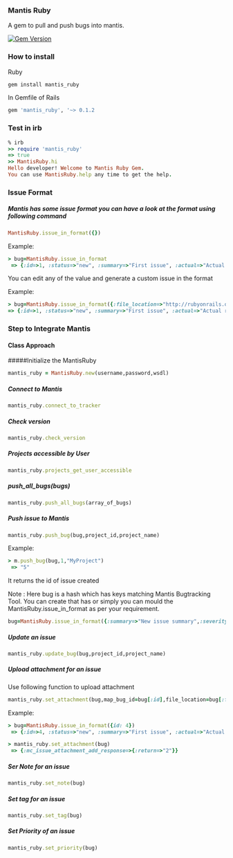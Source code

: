 ### Mantis Ruby
A gem to pull and push bugs into mantis.

[![Gem Version](https://badge.fury.io/rb/mantis_ruby.png)](https://badge.fury.io/rb/mantis_ruby)

### How to install
Ruby
```ruby
gem install mantis_ruby
```
In Gemfile of Rails
```ruby
gem 'mantis_ruby', '~> 0.1.2
```

### Test in irb
```ruby
% irb
>> require 'mantis_ruby'
=> true
>> MantisRuby.hi
Hello developer! Welcome to Mantis Ruby Gem.
You can use MantisRuby.help any time to get the help.
```

### Issue Format
##### Mantis has some issue format you can have a look at the format using following command
```ruby
MantisRuby.issue_in_format({})
```

Example:
```ruby
> bug=MantisRuby.issue_in_format
 => {:id=>1, :status=>"new", :summary=>"First issue", :actual=>"Actual result", :expected=>"Expected Result", :screenresolution=>"Give if possible", :description=>"Description \r\n ---------------- \r\n Actual Result: \r\n Your actual desult will be shown here. \r\n ---------------- \r\n Expected Result:\r\n Expected Result will be shown here \r\n ---------------- \r\n Screen Resolution:\r\n Screen resolution will come here.", :steps_to_reproduce=>"Step to reproduce", :additional_information=>"additional_information", :category=>"General", :add_note=>"bug note", :resolution=>"screenresolution", :severity=>"10", :reproducibility=>"Reproducibility", :priority=>"10", :file_location=>"http://dimomohit.com/assets/logo-a40f75aaa7c1d5a2a3f99e8da5e8159c353e407ffdc1c29dfabe43e4c7e8bd41.png", :content_type=>"png", :project=>{:id=>"project_id", :name=>"project_name"}}

```
You can edit any of the value and generate a custom issue in the format

Example:
```ruby
> bug=MantisRuby.issue_in_format({:file_location=>"http://rubyonrails.org/images/rails-logo.svg", :content_type=>"svg"})
=> {:id=>1, :status=>"new", :summary=>"First issue", :actual=>"Actual result", :expected=>"Expected Result", :screenresolution=>"Give if possible", :description=>"Description \r\n ---------------- \r\n Actual Result: \r\n Your actual desult will be shown here. \r\n ---------------- \r\n Expected Result:\r\n Expected Result will be shown here \r\n ---------------- \r\n Screen Resolution:\r\n Screen resolution will come here.", :steps_to_reproduce=>"Step to reproduce", :additional_information=>"additional_information", :category=>"General", :add_note=>"bug note", :resolution=>"screenresolution", :severity=>"10", :reproducibility=>"Reproducibility", :priority=>"10", :file_location=>"http://rubyonrails.org/images/rails-logo.svg", :content_type=>"svg", :project=>{:id=>"project_id", :name=>"project_name"}}
```

### Step to Integrate Mantis
#### Class Approach 
#####Initialize the MantisRuby
```ruby
mantis_ruby = MantisRuby.new(username,password,wsdl)
```

##### Connect to Mantis
```ruby
mantis_ruby.connect_to_tracker
```

##### Check version
```ruby
mantis_ruby.check_version
```

##### Projects accessible by User
```ruby
mantis_ruby.projects_get_user_accessible
```

##### push_all_bugs(bugs)
```ruby
mantis_ruby.push_all_bugs(array_of_bugs)
```

##### Push issue to Mantis
```ruby
mantis_ruby.push_bug(bug,project_id,project_name)
```

Example:
```ruby
> m.push_bug(bug,1,"MyProject")
 => "5" 
```

It returns the id of issue created

Note : Here bug is a hash which has keys matching Mantis Bugtracking Tool. You can create that has or simply you can mould the MantisRuby.issue_in_format as per your requirement.

```ruby
bug=MantisRuby.issue_in_format({:summary=>"New issue summary",:severity => "20",:priority => "30"})
```

##### Update an issue
```ruby
mantis_ruby.update_bug(bug,project_id,project_name)
```

##### Upload attachment for an issue
Use following function to upload attachment
```ruby
mantis_ruby.set_attachment(bug,map_bug_id=bug[:id],file_location=bug[:file_location])
```
Example:

```ruby
> bug=MantisRuby.issue_in_format({id: 4})
 => {:id=>4, :status=>"new", :summary=>"First issue", :actual=>"Actual result", :expected=>"Expected Result", :screenresolution=>"Give if possible", :description=>"Description \r\n ---------------- \r\n Actual Result: \r\n Your actual desult will be shown here. \r\n ---------------- \r\n Expected Result:\r\n Expected Result will be shown here \r\n ---------------- \r\n Screen Resolution:\r\n Screen resolution will come here.", :steps_to_reproduce=>"Step to reproduce", :additional_information=>"additional_information", :category=>"General", :add_note=>"bug note", :resolution=>"screenresolution", :severity=>"10", :reproducibility=>"Reproducibility", :priority=>"10", :file_location=>"http://dimomohit.com/assets/logo-a40f75aaa7c1d5a2a3f99e8da5e8159c353e407ffdc1c29dfabe43e4c7e8bd41.png", :content_type=>"png", :project=>{:id=>"project_id", :name=>"project_name"}} 

> mantis_ruby.set_attachment(bug)
 => {:mc_issue_attachment_add_response=>{:return=>"2"}} 

```

##### Ser Note for an issue
```ruby
mantis_ruby.set_note(bug)
```

##### Set tag for an issue
```ruby
mantis_ruby.set_tag(bug)
```

##### Set Priority of an issue
```ruby
mantis_ruby.set_priority(bug)
```


